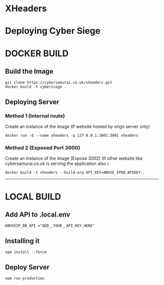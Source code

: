 ﻿# XHeaders

# Deploying Cyber Siege
# DOCKER BUILD
## Build the Image
```
git clone https://cybersamurai.co.uk/xheaders.git
docker build -t cybersiege .
```
## Deploying Server

### Method 1 (Internal route)
Create an instance of the image (If website hosted by orign server only)
```
docker run -d --name xheaders -p 127.0.0.1:3001:3001 xheaders
```

### Method 2 (Exposed Port 3000)
Create an instance of the image [Expose 3002] (If other website like cybersamurai.co.uk is serving the application also )
```
docker build -t xheaders --build-arg API_KEY=ABUSE_IPDB_APIKEY .
```

--- 

# LOCAL BUILD
## Add API to .local.env
```
ABUSEIP_DB_API ="ADD__YOUR__API_KEY_HERE"
```

## Installing it
```
npm install --force
```
## Deploy Server
```
npm run production
```

